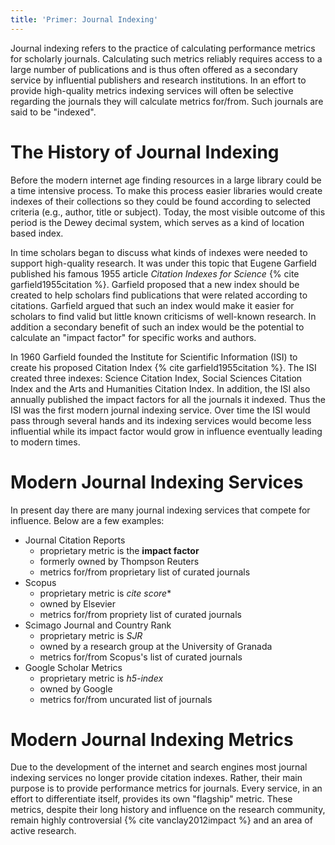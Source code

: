 ```yaml
---
title: 'Primer: Journal Indexing'
---
```


Journal indexing refers to the practice of calculating performance metrics for scholarly journals. Calculating such metrics reliably requires access to a large number of publications and is thus often offered as a secondary service by influential publishers and research institutions. In an effort to provide high-quality metrics indexing services will often be selective regarding the journals they will calculate metrics for/from. Such journals are said to be "indexed".

# The History of Journal Indexing

Before the modern internet age finding resources in a large library could be a time intensive process. To make this process easier libraries would create indexes of their collections so they could be found according to selected criteria (e.g., author, title or subject). Today, the most visible outcome of this period is the Dewey decimal system, which serves as a kind of location based index.

In time scholars began to discuss what kinds of indexes were needed to support high-quality research. It was under this topic that Eugene Garfield published his famous 1955 article *Citation Indexes for Science* {% cite garfield1955citation %}. Garfield proposed that a new index should be created to help scholars find publications that were related according to citations. Garfield argued that such an index would make it easier for scholars to find valid but little known criticisms of well-known research. In addition a secondary benefit of such an index would be the potential to calculate an "impact factor" for specific works and authors.

In 1960 Garfield founded the Institute for Scientific Information (ISI) to create his proposed Citation Index {% cite garfield1955citation %}. The ISI created three indexes: Science Citation Index, Social Sciences Citation Index and the Arts and Humanities Citation Index. In addition, the ISI also annually published the impact factors for all the journals it indexed. Thus the ISI was the first modern journal indexing service. Over time the ISI would pass through several hands and its indexing services would become less influential while its impact factor would grow in influence eventually leading to modern times.

# Modern Journal Indexing Services

In present day there are many journal indexing services that compete for influence. Below are a few examples:

* Journal Citation Reports
  * proprietary metric is the **impact factor**
  * formerly owned by Thompson Reuters
  * metrics for/from proprietary list of curated journals
* Scopus
  * proprietary metric is *cite score**
  * owned by Elsevier
  * metrics for/from propriety list of curated journals
* Scimago Journal and Country Rank
  * proprietary metric is *SJR*
  * owned by a research group at the University of Granada
  * metrics for/from Scopus's list of curated journals
* Google Scholar Metrics
  * proprietary metric is *h5-index*
  * owned by Google
  * metrics for/from uncurated list of journals

# Modern Journal Indexing Metrics

Due to the development of the internet and search engines most journal indexing services no longer provide citation indexes. Rather, their main purpose is to provide performance metrics for journals. Every service, in an effort to differentiate itself, provides its own "flagship" metric. These metrics, despite their long history and influence on the research community, remain highly controversial {% cite vanclay2012impact %} and an area of active research.
